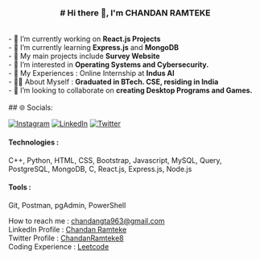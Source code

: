 <center><strong><h3># Hi there 👋, I'm CHANDAN RAMTEKE</h3></strong></center>
<br>
- 🔭 I’m currently working on <strong>React.js Projects</strong><br>
- 🌱 I’m currently learning <strong>Express.js</strong> and <strong>MongoDB</strong><br>
- 🎑 My main projects include <strong>Survey Website</strong><br>
- 🎨 I’m interested in <strong>Operating Systems and Cybersecurity.</strong><br>
- 🥇 My Experiences : Online Internship at <strong>Indus AI</strong><br>
- 👨‍🎓 About Myself : <strong>Graduated in BTech. CSE, residing in India</strong><br>
- 👯 I’m looking to collaborate on <strong> creating Desktop Programs and Games.</strong><br>
<br>
## 🌐 Socials:

[![Instagram](https://img.shields.io/badge/Instagram-%23E4405F.svg?logo=Instagram&logoColor=white)](https://www.instagram.com/cramteke20/) [![LinkedIn](https://img.shields.io/badge/LinkedIn-%230077B5.svg?logo=linkedin&logoColor=white)](https://www.linkedin.com/in/chandan-ramteke-29a9a7247/) [![Twitter](https://img.shields.io/badge/Twitter-%231DA1F2.svg?logo=Twitter&logoColor=white)](https://x.com/ChandanRamteke8)
<br>
<h4>Technologies : </h4>
<p>C++, Python, HTML, CSS, Bootstrap, Javascript, MySQL,
Query, PostgreSQL, MongoDB, C, React.js, Express.js, Node.js</p>
<h4>Tools : </h4>
<p>Git, Postman, pgAdmin, PowerShell</p>
How to reach me : <a href="https://mail.google.com/mail/u/0/#inbox">chandangta963@gmail.com</a><br>
LinkedIn Profile : <a href="https://www.linkedin.com/in/chandan-ramteke-29a9a7247/">Chandan Ramteke</a><br>
Twitter Profile : <a href="https://x.com/ChandanRamteke8">ChandanRamteke8</a><br>
Coding Experience : <a href="https://leetcode.com/u/chandan_ramteke/">Leetcode</a><br>
<!--
**chandan200209/chandan200209** is a ✨ _special_ ✨ repository because its `README.md` (this file) appears on your GitHub profile.

Here are some ideas to get you started:

- 🔭 I’m currently working on ...
- 🌱 I’m currently learning ...
- 👯 I’m looking to collaborate on ...
- 🤔 I’m looking for help with ...
- 💬 Ask me about ...
- 📫 How to reach me: ...
- 😄 Pronouns: ...
- ⚡ Fun fact: ...
